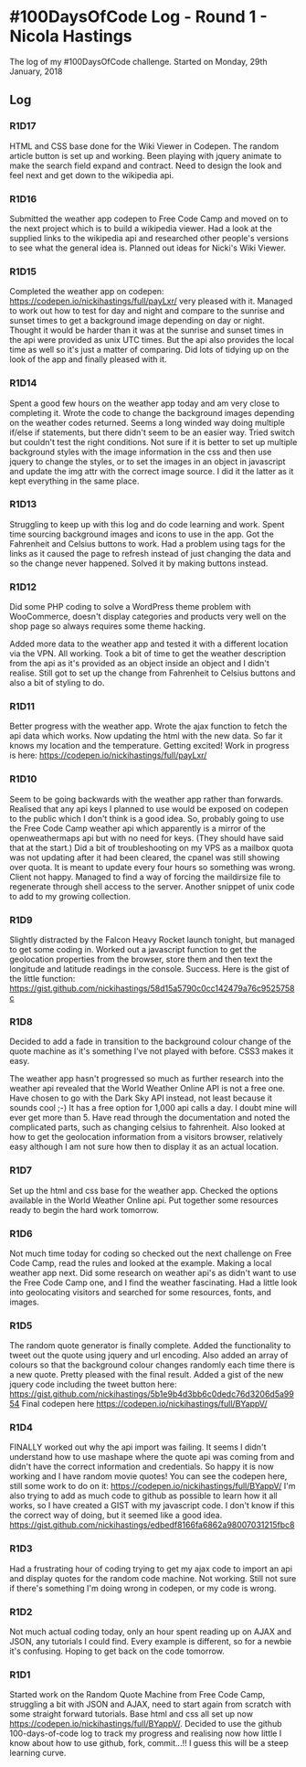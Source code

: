 # #100DaysOfCode Log - Round 1 - Nicola Hastings

The log of my #100DaysOfCode challenge. Started on Monday, 29th January, 2018

## Log
### R1D17
HTML and CSS base done for the Wiki Viewer in Codepen. The random article button is set up and working. Been playing with jquery animate to make the search field expand and contract. Need to design the look and feel next and get down to the wikipedia api.

### R1D16
Submitted the weather app codepen to Free Code Camp and moved on to the next project which is to build a wikipedia viewer. Had a look at the supplied links to the wikipedia api and researched other people's versions to see what the general idea is. Planned out ideas for Nicki's Wiki Viewer. 

### R1D15
Completed the weather app on codepen: https://codepen.io/nickihastings/full/payLxr/ very pleased with it. Managed to work out how to test for day and night and compare to the sunrise and sunset times to get a background image depending on day or night. Thought it would be harder than it was at the sunrise and sunset times in the api were provided as unix UTC times. But the api also provides the local time as well so it's just a matter of comparing. Did lots of tidying up on the look of the app and finally pleased with it.

### R1D14
Spent a good few hours on the weather app today and am very close to completing it. Wrote the code to change the background images depending on the weather codes returned. Seems a long winded way doing multiple if/else if statements, but there didn't seem to be an easier way. Tried switch but couldn't test the right conditions. Not sure if it is better to set up multiple background styles with the image information in the css and then use jquery to change the styles, or to set the images in an object in javascript and update the img attr with the correct image source. I did it the latter as it kept everything in the same place.

### R1D13
Struggling to keep up with this log and do code learning and work. Spent time sourcing background images and icons to use in the app. Got the Fahrenheit and Celsius buttons to work. Had a problem using <a> tags for the links as it caused the page to refresh instead of just changing the data and so the change never happened. Solved it by making buttons instead.

### R1D12
Did some PHP coding to solve a WordPress theme problem with WooCommerce, doesn't display categories and products very well on the shop page so always requires some theme hacking.

Added more data to the weather app and tested it with a different location via the VPN. All working. Took a bit of time to get the weather description from the api as it's provided as an object inside an object and I didn't realise. Still got to set up the change from Fahrenheit to Celsius buttons and also a bit of styling to do.

### R1D11
Better progress with the weather app. Wrote the ajax function to fetch the api data which works. Now updating the html with the new data. So far it knows my location and the temperature. Getting excited! Work in progress is here: https://codepen.io/nickihastings/full/payLxr/

### R1D10
Seem to be going backwards with the weather app rather than forwards. Realised that any api keys I planned to use would be exposed on codepen to the public which I don't think is a good idea. So, probably going to use the Free Code Camp weather api which apparently is a mirror of the openweathermaps api but with no need for keys. (They should have said that at the start.) 
Did a bit of troubleshooting on my VPS as a mailbox quota was not updating after it had been cleared, the cpanel was still showing over quota. It is meant to update every four hours so something was wrong. Client not happy. Managed to find a way of forcing the maildirsize file to regenerate through shell access to the server. Another snippet of unix code to add to my growing collection.

### R1D9
Slightly distracted by the Falcon Heavy Rocket launch tonight, but managed to get some coding in. Worked out a javascript function to get the geolocation properties from the browser, store them and then text the longitude and latitude readings in the console. Success. Here is the gist of the little function: https://gist.github.com/nickihastings/58d15a5790c0cc142479a76c9525758c

### R1D8
Decided to add a fade in transition to the background colour change of the quote machine as it's something I've not played with before. CSS3 makes it easy.

The weather app hasn't progressed so much as further research into the weather api revealed that the World Weather Online API is not a free one. Have chosen to go with the Dark Sky API instead, not least because it sounds cool ;-) It has a free option for 1,000 api calls a day. I doubt mine will ever get more than 5. Have read through the documentation and noted the complicated parts, such as changing celsius to fahrenheit. Also looked at how to get the geolocation information from a visitors browser, relatively easy although I am not sure how then to display it as an actual location.

### R1D7
Set up the html and css base for the weather app. Checked the options available in the World Weather Online api. Put together some resources ready to begin the hard work tomorrow.

### R1D6
Not much time today for coding so checked out the next challenge on Free Code Camp, read the rules and looked at the example. Making a local weather app next. Did some research on weather api's as didn't want to use the Free Code Camp one, and I find the weather fascinating. Had a little look into geolocating visitors and searched for some resources, fonts, and images.

### R1D5
The random quote generator is finally complete. Added the functionality to tweet out the quote using jquery and url encoding. Also added an array of colours so that the background colour changes randomly each time there is a new quote. Pretty pleased with the final result. Added a gist of the new jquery code including the tweet button here: https://gist.github.com/nickihastings/5b1e9b4d3bb6c0dedc76d3206d5a9954
Final codepen here https://codepen.io/nickihastings/full/BYappV/

### R1D4
FINALLY worked out why the api import was failing. It seems I didn't understand how to use mashape where the quote api was coming from and didn't have the correct information and credentials. So happy it is now working and I have random movie quotes! You can see the codepen here, still some work to do on it: https://codepen.io/nickihastings/full/BYappV/
I'm also trying to add as much code to github as possible to learn how it all works, so I have created a GIST with my javascript code. I don't know if this the correct way of doing, but it seemed like a good idea. https://gist.github.com/nickihastings/edbedf8166fa6862a98007031215fbc8

### R1D3
Had a frustrating hour of coding trying to get my ajax code to import an api and display quotes for the random code machine. Not working. Still not sure if there's something I'm doing wrong in codepen, or my code is wrong. 

### R1D2
Not much actual coding today, only an hour spent reading up on AJAX and JSON, any tutorials I could find. Every example is different, so for a newbie it's confusing. Hoping to get back on the code tomorrow.

### R1D1 
Started work on the Random Quote Machine from Free Code Camp, struggling a bit with JSON and AJAX, need to start again from scratch with some straight forward tutorials. Base html and css all set up now https://codepen.io/nickihastings/full/BYappV/. Decided to use the github 100-days-of-code log to track my progress and realising now how little I know about how to use github, fork, commit...!! I guess this will be a steep learning curve.
